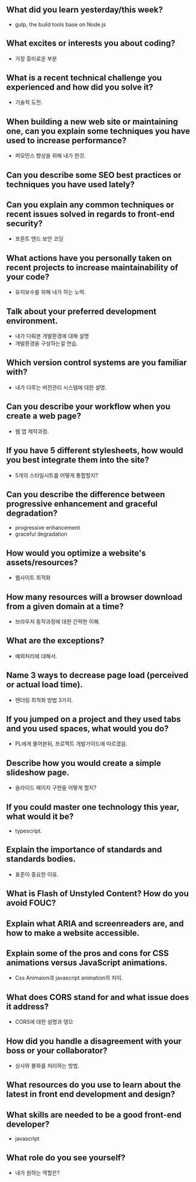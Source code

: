 ## What did you learn yesterday/this week?
- gulp, the build tools base on Node.js 

## What excites or interests you about coding?
- 가장 흥미로운 부분

## What is a recent technical challenge you experienced and how did you solve it?
- 기술적 도전.

## When building a new web site or maintaining one, can you explain some techniques you have used to increase performance?
- 퍼모먼스 향상을 위해 내가 한것.

## Can you describe some SEO best practices or techniques you have used lately?

## Can you explain any common techniques or recent issues solved in regards to front-end security?
- 프론트 엔드 보안 코딩


## What actions have you personally taken on recent projects to increase maintainability of your code?
- 유지보수를 위해 내가 하는 노력.

## Talk about your preferred development environment.
- 내가 다뤄본 개발환경에 대해 설명
- 개발환경을 구성하는걸 연습.

## Which version control systems are you familiar with?
- 내가 다루는 버전관리 시스템에 대한 설명.

## Can you describe your workflow when you create a web page?
- 웹 앱 제작과정.

## If you have 5 different stylesheets, how would you best integrate them into the site?
- 5개의 스타일시트를 어떻게 통합할지?

## Can you describe the difference between progressive enhancement and graceful degradation?
- progressive enhancement
- graceful degradation

## How would you optimize a website's assets/resources?
- 웹사이트 최적화

## How many resources will a browser download from a given domain at a time?
- 브라우저 동작과정에 대한 간략한 이해.

## What are the exceptions?
- 예외처리에 대해서.

## Name 3 ways to decrease page load (perceived or actual load time).
- 렌더링 최적화 방법 3가지.

## If you jumped on a project and they used tabs and you used spaces, what would you do?
- PL에게 물어본뒤, 프로젝트 개발가이드에 따르겠음.

## Describe how you would create a simple slideshow page.
- 슬라이드 페이지 구현을 어떻게 할지?

## If you could master one technology this year, what would it be?
- typescript.

## Explain the importance of standards and standards bodies.
- 표준이 중요한 이유.

## What is Flash of Unstyled Content? How do you avoid FOUC?

## Explain what ARIA and screenreaders are, and how to make a website accessible.

## Explain some of the pros and cons for CSS animations versus JavaScript animations.
- Css Animaion과 javascript animation의 차이.


## What does CORS stand for and what issue does it address?
- CORS에 대한 설명과 댕으

## How did you handle a disagreement with your boss or your collaborator?
- 상사와 불화를 처리하는 방법.

## What resources do you use to learn about the latest in front end development and design?

## What skills are needed to be a good front-end developer?
- javascript

## What role do you see yourself?
- 내가 원하는 역할은?